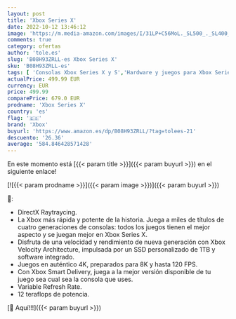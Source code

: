 ```yaml
---
layout: post
title: 'Xbox Series X'
date: 2022-10-12 13:46:12
image: 'https://m.media-amazon.com/images/I/31LP+C56MoL._SL500_._SL400_.jpg'
comments: true
category: ofertas
author: 'tole.es'
slug: 'B08H93ZRLL-es Xbox Series X'
sku: 'B08H93ZRLL-es'
tags: [ 'Consolas Xbox Series X y S','Hardware y juegos para Xbox Series X y S','Videojuegos','xbox','🇪🇸', ]
actualPrice: 499.99 EUR
currency: EUR
price: 499.99
comparePrice: 679.0 EUR
prodname: 'Xbox Series X'
country: 'es'
flag: '🇪🇸'
brand: 'Xbox'
buyurl: 'https://www.amazon.es/dp/B08H93ZRLL/?tag=tolees-21'
descuento: '26.36'
average: '584.846428571428'
---
```


En este momento está [{{< param title >}}]({{< param buyurl >}}) en el siguiente enlace!

[![{{< param prodname >}}]({{< param image >}})]({{< param buyurl >}})

🔎:

- DirectX Raytraycing.
- La Xbox más rápida y potente de la historia. Juega a miles de títulos de cuatro generaciones de consolas: todos los juegos tienen el mejor aspecto y se juegan mejor en Xbox Series X.
- Disfruta de una velocidad y rendimiento de nueva generación con Xbox Velocity Architecture, impulsada por un SSD personalizado de 1TB y software integrado.
- Juegos en auténtico 4K, preparados para 8K y hasta 120 FPS.
- Con Xbox Smart Delivery, juega a la mejor versión disponible de tu juego sea cual sea la consola que uses.
- Variable Refresh Rate.
- 12 teraflops de potencia.

[🛒 Aquí!!!]({{< param buyurl >}})
